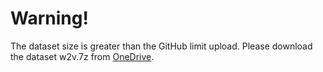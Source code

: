 # Warning!
The dataset size is greater than the GitHub limit upload. Please download the dataset w2v.7z from [OneDrive](https://unibari-my.sharepoint.com/:f:/g/personal/e_ghizzota_studenti_uniba_it/EoCxFR9TrHlErMoQ-aTuynwBuf64ieMCmtz-xjuZ-V2UqA?e=gMZEaL).